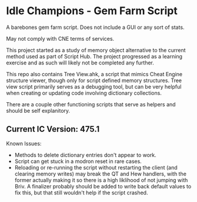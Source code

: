 # Idle Champions - Gem Farm Script

A barebones gem farm script. Does not include a GUI or any sort of stats.

May not comply with CNE terms of services.

This project started as a study of memory object alternative to the current method used as part of Script Hub. The project progressed as a learning exercise and as such will likely not be completed any further.

This repo also contains Tree View.ahk, a script that mimics Cheat Engine structure viewer, though only for script defined memory structures. Tree view script primarily serves as a debugging tool, but can be very helpful when creating or updating code involving dictionary collections.

There are a couple other functioning scripts that serve as helpers and should be self explanitory.

## Current IC Version: 475.1

Known Issues:

- Methods to delete dictionary entries don't appear to work.
- Script can get stuck in a modron reset in rare cases.
- Reloading or re-running the script without restarting the client (and clearing memory writes) may break the QT and Hew handlers, with the former actually making it so there is a high liklihood of not jumping with Briv. A finalizer probably should be added to write back default values to fix this, but that still wouldn't help if the script crashed.